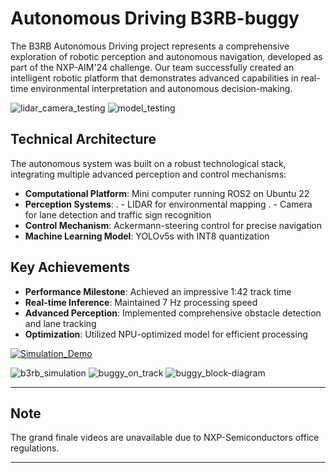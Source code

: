 # Autonomous Driving B3RB-buggy
The B3RB Autonomous Driving project represents a comprehensive exploration of robotic perception and autonomous navigation, developed as part of the NXP-AIM'24 challenge. Our team successfully created an intelligent robotic platform that demonstrates advanced capabilities in real-time environmental interpretation and autonomous decision-making.

![lidar_camera_testing](https://github.com/user-attachments/assets/fc350911-0ca5-4cb4-ba40-039bcd5ae803)
![model_testing](https://github.com/user-attachments/assets/480f7d78-9e2b-4fca-a019-b8c6555ca41b)

## Technical Architecture

The autonomous system was built on a robust technological stack, integrating multiple advanced perception and control mechanisms:

- **Computational Platform**: Mini computer running ROS2 on Ubuntu 22
- **Perception Systems**:
   . - LIDAR for environmental mapping
   . - Camera for lane detection and traffic sign recognition
- **Control Mechanism**: Ackermann-steering control for precise navigation
- **Machine Learning Model**: YOLOv5s with INT8 quantization

## Key Achievements

- **Performance Milestone**: Achieved an impressive 1:42 track time
- **Real-time Inference**: Maintained 7 Hz processing speed
- **Advanced Perception**: Implemented comprehensive obstacle detection and lane tracking
- **Optimization**: Utilized NPU-optimized model for efficient processing

[![Simulation_Demo](https://img.youtube.com/vi/n6aP2X9CODE/0.jpg)](https://www.youtube.com/watch?v=n6aP2X9CODE)

![b3rb_simulation](https://github.com/user-attachments/assets/b5857c8c-7de6-4da4-84dd-2e5f32d7caf1)
![buggy_on_track](https://github.com/user-attachments/assets/29b5d33a-2619-4eeb-b329-a96a61cd8725)
![buggy_block-diagram](https://github.com/user-attachments/assets/79ff9544-b66c-417b-8f12-89299ae33800)

---
 
## Note
The grand finale videos are unavailable due to NXP-Semiconductors office regulations.

---    
